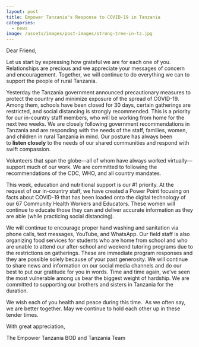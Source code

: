 ```yaml
---
layout: post
title: Empower Tanzania's Response to COVID-19 in Tanzania
categories:
  - news
image: /assets/images/post-images/strong-tree-in-tz.jpg
---
```


Dear Friend,

Let us start by expressing how grateful we are for each one of you. Relationships are precious and we appreciate your messages of concern and encouragement. Together, we will continue to do everything we can to support the people of rural Tanzania.&nbsp;

Yesterday the Tanzania government announced precautionary measures to protect the country and minimize exposure of the spread of COVID-19. Among them, schools have been closed for 30 days, certain gatherings are restricted, and social distancing is strongly recommended. This is a priority for our in-country staff members, who will be working from home for the next two weeks. We are closely following government recommendations in Tanzania and are responding with the needs of the staff, families, women, and children in rural Tanzania in mind. Our posture has always been to&nbsp;**listen closely**&nbsp;to the needs of our shared communities and respond with swift compassion.&nbsp;

Volunteers that span the globe—all of whom have always worked virtually—support much of our work. We are committed to following the recommendations of the CDC, WHO, and all country mandates.&nbsp;

This week, education and nutritional support is our \#1 priority. At the request of our in-country staff, we have created a Power Point focusing on facts about COVID-19 that has been loaded onto the digital technology of our 67 Community Health Workers and Educators. These women will continue to educate those they can and deliver accurate information as they are able (while practicing social distancing).

We will continue to encourage proper hand washing and sanitation via phone calls, text messages, YouTube, and WhatsApp. Our field staff is also organizing food services for students who are home from school and who are unable to attend our after-school and weekend tutoring programs due to the restrictions on gatherings. These are immediate program responses and they are possible solely because of your past generosity. We will continue to share news and information on our social media channels and do our best to put our gratitude for you in words. Time and time again, we’ve seen the most vulnerable among us bear the biggest weight of hardship. We are committed to supporting our brothers and sisters in Tanzania for the duration.&nbsp;

We wish each of you health and peace during this time. &nbsp;As we often say, we are better together. May we continue to hold each other up in these tender times.&nbsp;

With great appreciation,

The Empower Tanzania BOD and Tanzania Team